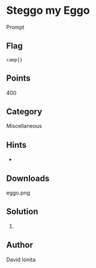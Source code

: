 # Steggo my Eggo
Prompt

## Flag
```
camp{}
```

## Points
400

## Category
Miscellaneous

## Hints
* 

## Downloads
eggo.png

## Solution
1. 

## Author
David Ionita